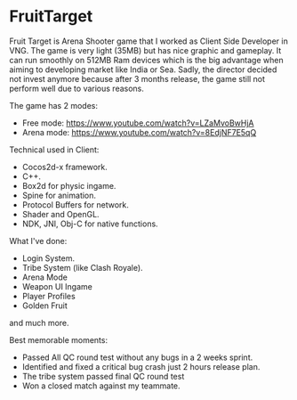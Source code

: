 # FruitTarget

Fruit Target is Arena Shooter game that I worked as Client Side Developer in VNG. The game is very light (35MB) but has nice graphic and gameplay. It can run smoothly on 512MB Ram devices which is the big advantage when aiming to developing market like India or Sea. Sadly, the director decided not invest anymore because after 3 months release, the game still not perform well due to various reasons.

The game has 2 modes:
  - Free mode: https://www.youtube.com/watch?v=LZaMvoBwHjA
  - Arena mode: https://www.youtube.com/watch?v=8EdjNF7E5qQ

Technical used in Client:
  - Cocos2d-x framework.
  - C++.
  - Box2d for physic ingame.
  - Spine for animation.
  - Protocol Buffers for network.
  - Shader and OpenGL.
  - NDK, JNI, Obj-C for native functions.

What I've done:
  - Login System.
  - Tribe System (like Clash Royale).
  - Arena Mode 
  - Weapon UI Ingame
  - Player Profiles
  - Golden Fruit
  
and much more.

Best memorable moments:
 - Passed All QC round test without any bugs in a 2 weeks sprint.
 - Identified and fixed a critical bug crash just 2 hours release plan.
 - The tribe system passed final QC round test
 - Won a closed match against my teammate.
